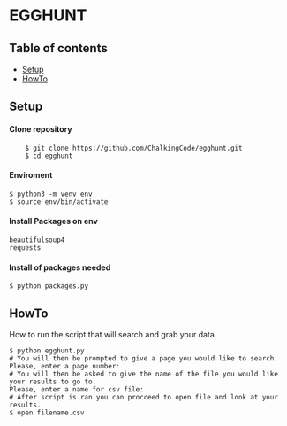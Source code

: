# EGGHUNT

## Table of contents
* [Setup](#setup)
* [HowTo](#howto)

## Setup

#### Clone repository 

        $ git clone https://github.com/ChalkingCode/egghunt.git
        $ cd egghunt

#### Enviroment 

	$ python3 -m venv env
	$ source env/bin/activate

#### Install Packages on env

	beautifulsoup4
	requests

#### Install of packages needed
	
	
	$ python packages.py

## HowTo

How to run the script that will search and grab your data  

	$ python egghunt.py 
	# You will then be prompted to give a page you would like to search.
	Please, enter a page number:
	# You will then be asked to give the name of the file you would like your results to go to.
	Please, enter a name for csv file:
	# After script is ran you can procceed to open file and look at your results.
	$ open filename.csv 

	  

